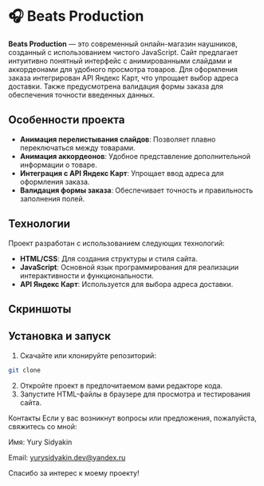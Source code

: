 # 🎧 Beats Production

**Beats Production** — это современный онлайн-магазин наушников, созданный с использованием чистого JavaScript. Сайт предлагает интуитивно понятный интерфейс с анимированными слайдами и аккордеонами для удобного просмотра товаров. Для оформления заказа интегрирован API Яндекс Карт, что упрощает выбор адреса доставки. Также предусмотрена валидация формы заказа для обеспечения точности введенных данных.

## Особенности проекта

- **Анимация перелистывания слайдов**: Позволяет плавно переключаться между товарами.
- **Анимация аккордеонов**: Удобное представление дополнительной информации о товаре.
- **Интеграция с API Яндекс Карт**: Упрощает ввод адреса для оформления заказа.
- **Валидация формы заказа**: Обеспечивает точность и правильность заполнения полей.

## Технологии

Проект разработан с использованием следующих технологий:

- **HTML/CSS**: Для создания структуры и стиля сайта.
- **JavaScript**: Основной язык программирования для реализации интерактивности и функциональности.
- **API Яндекс Карт**: Используется для выбора адреса доставки.

## Скриншоты

## Установка и запуск

1. Скачайте или клонируйте репозиторий:

```bash
git clone
```
2. Откройте проект в предпочитаемом вами редакторе кода.
3. Запустите HTML-файлы в браузере для просмотра и тестирования сайта.

Контакты
Если у вас возникнут вопросы или предложения, пожалуйста, свяжитесь со мной:

Имя: Yury Sidyakin

Email: yurysidyakin.dev@yandex.ru

Спасибо за интерес к моему проекту!
